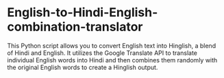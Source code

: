 # English-to-Hindi-English-combination-translator
This Python script allows you to convert English text into Hinglish, a blend of Hindi and English. It utilizes the Google Translate API to translate individual English words into Hindi and then combines them randomly with the original English words to create a Hinglish output.
